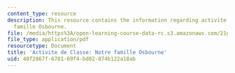 ```yaml
---
content_type: resource
description: This resource contains the information regarding activite de Classe notre
  famille Osbourne.
file: /media/https%3A/open-learning-course-data-rc.s3.amazonaws.com/21g-302-french-ii-fall-2004/48f2867f678169f4bd02874b122a18ab_MIT21G_302_F04_Osbourne_C.pdf
file_type: application/pdf
resourcetype: Document
title: 'Activite de Classe: Notre famille Osbourne'
uid: 48f2867f-6781-69f4-bd02-874b122a18ab
---
```

